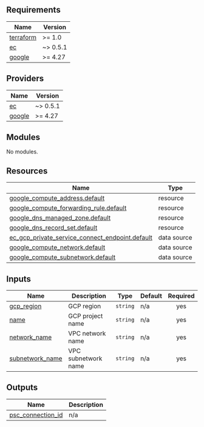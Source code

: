 ## Requirements

| Name | Version |
|------|---------|
| <a name="requirement_terraform"></a> [terraform](#requirement\_terraform) | >= 1.0 |
| <a name="requirement_ec"></a> [ec](#requirement\_ec) | ~> 0.5.1 |
| <a name="requirement_google"></a> [google](#requirement\_google) | >= 4.27 |

## Providers

| Name | Version |
|------|---------|
| <a name="provider_ec"></a> [ec](#provider\_ec) | ~> 0.5.1 |
| <a name="provider_google"></a> [google](#provider\_google) | >= 4.27 |

## Modules

No modules.

## Resources

| Name | Type |
|------|------|
| [google_compute_address.default](https://registry.terraform.io/providers/hashicorp/google/latest/docs/resources/compute_address) | resource |
| [google_compute_forwarding_rule.default](https://registry.terraform.io/providers/hashicorp/google/latest/docs/resources/compute_forwarding_rule) | resource |
| [google_dns_managed_zone.default](https://registry.terraform.io/providers/hashicorp/google/latest/docs/resources/dns_managed_zone) | resource |
| [google_dns_record_set.default](https://registry.terraform.io/providers/hashicorp/google/latest/docs/resources/dns_record_set) | resource |
| [ec_gcp_private_service_connect_endpoint.default](https://registry.terraform.io/providers/elastic/ec/latest/docs/data-sources/gcp_private_service_connect_endpoint) | data source |
| [google_compute_network.default](https://registry.terraform.io/providers/hashicorp/google/latest/docs/data-sources/compute_network) | data source |
| [google_compute_subnetwork.default](https://registry.terraform.io/providers/hashicorp/google/latest/docs/data-sources/compute_subnetwork) | data source |

## Inputs

| Name | Description | Type | Default | Required |
|------|-------------|------|---------|:--------:|
| <a name="input_gcp_region"></a> [gcp\_region](#input\_gcp\_region) | GCP region | `string` | n/a | yes |
| <a name="input_name"></a> [name](#input\_name) | GCP project name | `string` | n/a | yes |
| <a name="input_network_name"></a> [network\_name](#input\_network\_name) | VPC network name | `string` | n/a | yes |
| <a name="input_subnetwork_name"></a> [subnetwork\_name](#input\_subnetwork\_name) | VPC subnetwork name | `string` | n/a | yes |

## Outputs

| Name | Description |
|------|-------------|
| <a name="output_psc_connection_id"></a> [psc\_connection\_id](#output\_psc\_connection\_id) | n/a |
